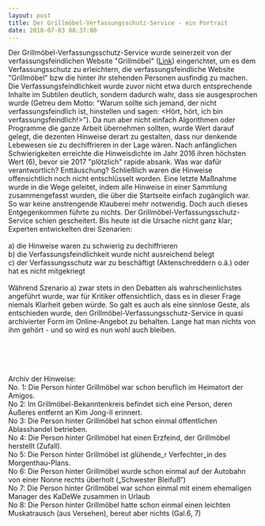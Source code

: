 ```yaml
---
layout: post
title: Der Grillmöbel-Verfassungsschutz-Service - ein Portrait
date: 2018-07-03 08:37:00
---
```


Der Grillmöbel-Verfassungsschutz-Service wurde seinerzeit von der verfassungsfeindlichen Website "Grillmöbel" ([Link](https://grillmoebel.github.io/)) eingerichtet, um es dem Verfassungsschutz zu erleichtern, 
die verfassungsfeindliche Website "Grillmöbel" bzw die hinter ihr stehenden Personen ausfindig zu machen. Die Verfassungsfeindlichkeit wurde zuvor nicht etwa durch entsprechende Inhalte im Subtilen deutlich, 
sondern dadurch wahr, dass sie ausgesprochen wurde (Getreu dem Motto: "Warum sollte sich jemand, der nicht verfassungsfeindlich ist, hinstellen und sagen: <Hört, hört, ich bin verfassungsfeindlich!>").
 Da nun aber nicht einfach Algorithmen oder Programme die ganze Arbeit übernehmen sollten, wurde Wert darauf gelegt, die dezenten Hinweise derart zu gestalten, dass nur denkende Lebewesen sie zu dechiffrieren
in der Lage wären. Nach anfänglichen Schwierigkeiten erreichte die Hinweisdichte im Jahr 2016 ihren höchsten Wert (6), bevor sie 2017 "plötzlich" rapide absank. Was war dafür verantwortlich? Enttäuschung?
Schließlich waren die Hinweise offensichtlich noch nicht entschlüsselt worden. Eine letzte Maßnahme wurde in die Wege geleitet, indem alle Hinweise in einer Sammlung zusammengefasst wurden, die über die 
Startseite einfach zugänglich war. So war keine anstrengende Klauberei mehr notwendig. Doch auch dieses Entgegenkommen führte zu nichts. Der Grillmöbel-Verfassungsschutz-Service schien gescheitert.
Bis heute ist die Ursache nicht ganz klar; Experten entwickelten drei Szenarien:<br><br>
a) die Hinweise waren zu schwierig zu dechiffrieren<br>
b) die Verfassungsfeindlichkeit wurde nicht ausreichend belegt<br>
c) der Verfassungsschutz war zu beschäftigt (Aktenschreddern o.ä.) oder hat es nicht mitgekriegt<br><br>
Während Szenario a) zwar stets in den Debatten als wahrscheinlichstes angeführt wurde, war für Kritiker offensichtlich, dass es in dieser Frage niemals Klarheit geben würde. So galt es auch als eine 
sinnlose Geste, als entschieden wurde, den Grillmöbel-Verfassungsschutz-Service in quasi archivierter Form im Online-Angebot zu behalten. Lange hat man nichts von ihm gehört - und so wird es nun wohl auch bleiben.

<br><br><br><br>
Archiv der Hinweise:<br>
No. 1: Die Person hinter Grillmöbel war schon beruflich im Heimatort der Amigos.<br>
No 2: Im Grillmöbel-Bekanntenkreis befindet sich eine Person, deren Äußeres entfernt an Kim Jong-Il erinnert.<br>
No 3: Die Person hinter Grillmöbel hat schon einmal öffentlichen Ablasshandel betrieben.<br>
No 4: Die Person hinter Grillmöbel hat einen Erzfeind, der Grillmöbel herstellt (Zufall).<br>
No 5: Die Person hinter Grillmöbel ist glühende\_r Verfechter\_in des Morgenthau-Plans.<br>
No 6: Die Person hinter Grillmöbel wurde schon einmal auf der Autobahn von einer Nonne rechts überholt („Schwester Bleifuß“)<br>
No 7: Die Person hinter Grillmöbel war schon einmal mit einem ehemaligen Manager des KaDeWe zusammen in Urlaub<br>
No 8: Die Person hinter Grillmöbel hatte schon einmal einen leichten Muskatrausch (aus Versehen), bereut aber nichts (Gal.6, 7)
